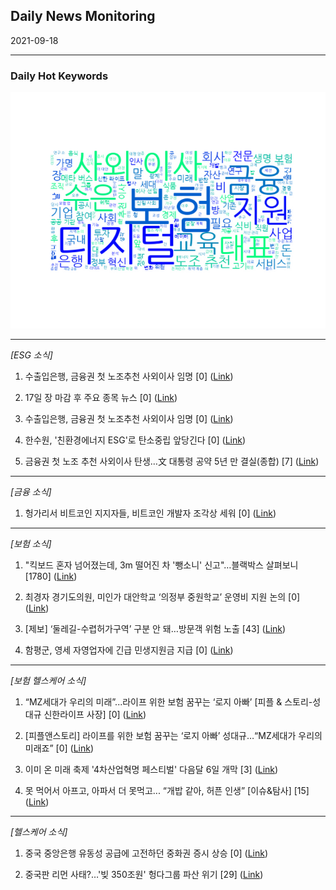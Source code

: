 ## Daily News Monitoring 

2021-09-18 

----------

### Daily Hot Keywords 

![word_cloud](image/2021-09-18_word_cloud.png)

----------

*[ESG 소식]*

1. 수출입은행, 금융권 첫 노조추천 사외이사 임명 [0] ([Link](https://news.naver.com/main/read.naver?mode=LSD&mid=sec&sid1=101&oid=011&aid=0003964194))

2. 17일 장 마감 후 주요 종목 뉴스 [0] ([Link](https://news.naver.com/main/read.naver?mode=LSD&mid=sec&sid1=101&oid=018&aid=0005040446))

3. 수출입은행, 금융권 첫 노조추천 사외이사 임명 [0] ([Link](https://news.naver.com/main/read.naver?mode=LSD&mid=sec&sid1=101&oid=008&aid=0004646899))

4. 한수원, '친환경에너지 ESG'로 탄소중립 앞당긴다 [0] ([Link](https://news.naver.com/main/read.naver?mode=LSD&mid=sec&sid1=102&oid=079&aid=0003554847))

5. 금융권 첫 노조 추천 사외이사 탄생…文 대통령 공약 5년 만 결실(종합) [7] ([Link](https://news.naver.com/main/read.naver?mode=LSD&mid=sec&sid1=101&oid=277&aid=0004971546))

----------

*[금융 소식]*

1. 헝가리서 비트코인 지지자들, 비트코인 개발자 조각상 세워 [0] ([Link](https://news.naver.com/main/read.naver?mode=LSD&mid=sec&sid1=104&oid=055&aid=0000922033))

----------

*[보험 소식]*

1. "킥보드 혼자 넘어졌는데, 3m 떨어진 차 '뺑소니' 신고"…블랙박스 살펴보니 [1780] ([Link](https://news.naver.com/main/read.naver?mode=LSD&mid=sec&sid1=102&oid=009&aid=0004854267))

2. 최경자 경기도의원, 미인가 대안학교 ‘의정부 중원학교’ 운영비 지원 논의 [0] ([Link](https://news.naver.com/main/read.naver?mode=LSD&mid=sec&sid1=004&oid=081&aid=0003217059))

3. [제보] ‘둘레길-수렵허가구역’ 구분 안 돼…방문객 위험 노출 [43] ([Link](https://news.naver.com/main/read.naver?mode=LSD&mid=sec&sid1=102&oid=056&aid=0011123018))

4. 함평군, 영세 자영업자에 긴급 민생지원금 지급 [0] ([Link](https://news.naver.com/main/read.naver?mode=LSD&mid=sec&sid1=102&oid=002&aid=0002210946))

----------

*[보험 헬스케어 소식]*

1. “MZ세대가 우리의 미래”...라이프 위한 보험 꿈꾸는 ‘로지 아빠’ [피플 & 스토리-성대규 신한라이프 사장] [0] ([Link](https://news.naver.com/main/read.naver?mode=LSD&mid=sec&sid1=101&oid=016&aid=0001889229))

2. [피플앤스토리] 라이프를 위한 보험 꿈꾸는 ‘로지 아빠’ 성대규…“MZ세대가 우리의 미래죠” [0] ([Link](https://news.naver.com/main/read.naver?mode=LSD&mid=sec&sid1=101&oid=016&aid=0001889027))

3. 이미 온 미래 축제 '4차산업혁명 페스티벌' 다음달 6일 개막 [3] ([Link](https://news.naver.com/main/read.naver?mode=LSD&mid=sec&sid1=105&oid=092&aid=0002234032))

4. 못 먹어서 아프고, 아파서 더 못먹고... “개밥 같아, 허픈 인생” [이슈&탐사] [15] ([Link](https://news.naver.com/main/read.naver?mode=LSD&mid=sec&sid1=102&oid=005&aid=0001471519))

----------

*[헬스케어 소식]*

1. 중국 중앙은행 유동성 공급에 고전하던 중화권 증시 상승 [0] ([Link](https://news.naver.com/main/read.naver?mode=LSD&mid=sec&sid1=104&oid=277&aid=0004971552))

2. 중국판 리먼 사태?…'빚 350조원' 헝다그룹 파산 위기 [29] ([Link](https://news.naver.com/main/read.naver?mode=LSD&mid=sec&sid1=104&oid=437&aid=0000276454))

